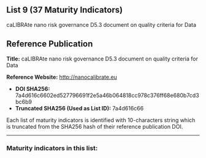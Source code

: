 ## List 9 (37 Maturity Indicators)

caLIBRAte nano risk governance D5.3 document on quality criteria for Data

## Reference Publication

**Title:** caLIBRAte nano risk governance D5.3 document on quality criteria for Data

**Reference Website:** http://nanocalibrate.eu

* **DOI SHA256:** 7a4d616c6602ed527796691f2e5a46b064818cc978c376ff68e680b7cd3bc6b9
* **Truncated SHA256 (Used as List ID):** 7a4d616c66

Each list of maturity indicators is identified with 10-characters string which is truncated from the SHA256 hash of their reference publication DOI.

--------------------

### Maturity indicators in this list:

